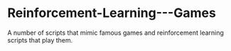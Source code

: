 # Reinforcement-Learning---Games
A number of scripts that mimic famous games and reinforcement learning scripts that play them.
